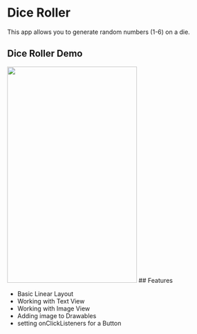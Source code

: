# Dice Roller

This app allows you to generate random numbers (1-6) on a die.


## Dice Roller Demo

<img src="https://user-images.githubusercontent.com/86758072/126903617-bc7c2f01-ee0c-4074-b8be-0184ed8bfd30.gif" width="300" height="500">
## Features

- Basic Linear Layout
- Working with Text View
- Working with Image View
- Adding image to Drawables
- setting onClickListeners for a Button
  
